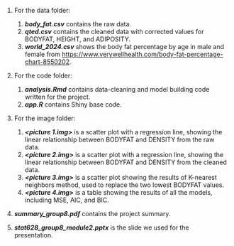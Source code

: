 1. For the data folder:
	1. ***body_fat.csv*** contains the raw data.
	2. ***qted.csv*** contains the cleaned data with corrected values for BODYFAT, HEIGHT, and ADIPOSITY.
	3. ***world_2024.csv*** shows the body fat percentage by age in male and female from https://www.verywellhealth.com/body-fat-percentage-chart-8550202.

2. For the code folder:
	1. ***analysis.Rmd*** contains data-cleaning and model building code written for the project.
	2. ***app.R*** contains Shiny base code. 

3. For the image folder:
	1. ***<picture 1.img>*** is a scatter plot with a regression line, showing the linear relationship between BODYFAT and DENSITY from the raw data.
	2. ***<picture 2.img>*** is a scatter plot with a regression line, showing the linear relationship between BODYFAT and DENSITY from the cleaned data.
	3. ***<picture 3.img>*** is a scatter plot showing the results of K-nearest neighbors method, used to replace the two lowest BODYFAT values.
	4. ***<picture 4.img>*** is a table showing the results of all the models, including MSE, AIC, and BIC.

4. ***summary_group8.pdf*** contains the project summary.

5. ***stat628_group8_module2.pptx*** is the slide we used for the presentation.

